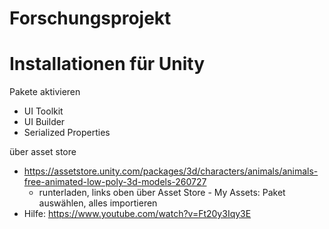 # Forschungsprojekt

# Installationen für Unity
Pakete aktivieren
- UI Toolkit
- UI Builder
- Serialized Properties

über asset store
- https://assetstore.unity.com/packages/3d/characters/animals/animals-free-animated-low-poly-3d-models-260727
  - runterladen, links oben über Asset Store - My Assets: Paket auswählen, alles importieren 
- Hilfe: https://www.youtube.com/watch?v=Ft20y3Iqy3E